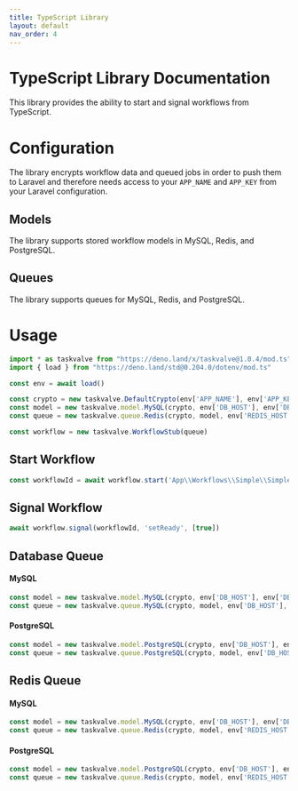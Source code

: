 ```yaml
---
title: TypeScript Library
layout: default
nav_order: 4
---
```


# TypeScript Library Documentation

This library provides the ability to start and signal workflows from TypeScript.

# Configuration

The library encrypts workflow data and queued jobs in order to push them to Laravel and therefore needs access to your `APP_NAME` and `APP_KEY` from your Laravel configuration.

## Models

The library supports stored workflow models in MySQL, Redis, and PostgreSQL.

## Queues

The library supports queues for MySQL, Redis, and PostgreSQL.

# Usage

```typescript
import * as taskvalve from "https://deno.land/x/taskvalve@1.0.4/mod.ts"
import { load } from "https://deno.land/std@0.204.0/dotenv/mod.ts"

const env = await load()

const crypto = new taskvalve.DefaultCrypto(env['APP_NAME'], env['APP_KEY'])
const model = new taskvalve.model.MySQL(crypto, env['DB_HOST'], env['DB_PORT'], env['DB_NAME'], env['DB_USER'], env['DB_PASS'])
const queue = new taskvalve.queue.Redis(crypto, model, env['REDIS_HOST'], env['REDIS_PORT'])

const workflow = new taskvalve.WorkflowStub(queue)
```

## Start Workflow

```typescript
const workflowId = await workflow.start('App\\Workflows\\Simple\\SimpleWorkflow', [])
```

## Signal Workflow

```typescript
await workflow.signal(workflowId, 'setReady', [true])
```

## Database Queue

#### MySQL

```typescript
const model = new taskvalve.model.MySQL(crypto, env['DB_HOST'], env['DB_PORT'], env['DB_NAME'], env['DB_USER'], env['DB_PASS'])
const queue = new taskvalve.queue.MySQL(crypto, model, env['DB_HOST'], env['DB_PORT'], env['DB_NAME'], env['DB_USER'], env['DB_PASS'])
```

#### PostgreSQL

```typescript
const model = new taskvalve.model.PostgreSQL(crypto, env['DB_HOST'], env['DB_PORT'], env['DB_NAME'], env['DB_USER'], env['DB_PASS'])
const queue = new taskvalve.queue.PostgreSQL(crypto, model, env['DB_HOST'], env['DB_PORT'], env['DB_NAME'], env['DB_USER'], env['DB_PASS'])
```

## Redis Queue

#### MySQL

```typescript
const model = new taskvalve.model.MySQL(crypto, env['DB_HOST'], env['DB_PORT'], env['DB_NAME'], env['DB_USER'], env['DB_PASS'])
const queue = new taskvalve.queue.Redis(crypto, model, env['REDIS_HOST'], env['REDIS_PORT'], env['REDIS_USER'], env['REDIS_PASS'])
```

#### PostgreSQL

```typescript
const model = new taskvalve.model.PostgreSQL(crypto, env['DB_HOST'], env['DB_PORT'], env['DB_NAME'], env['DB_USER'], env['DB_PASS'])
const queue = new taskvalve.queue.Redis(crypto, model, env['REDIS_HOST'], env['REDIS_PORT'], env['REDIS_USER'], env['REDIS_PASS'])
```
